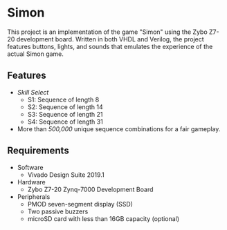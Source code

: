 # Simon

This project is an implementation of the game "Simon" using the Zybo Z7-20 development board. Written in both VHDL and Verilog, the project features buttons, lights, and sounds that emulates the experience of the actual Simon game.


## Features
* _Skill Select_  
  - S1: Sequence of length 8   
  - S2: Sequence of length 14  
  - S3: Sequence of length 21  
  - S4: Sequence of length 31  
* More than _500,000_ unique sequence combinations for a fair gameplay.

## Requirements
* Software
  * Vivado Design Suite 2019.1
* Hardware
  * Zybo Z7-20 Zynq-7000 Development Board
* Peripherals
  * PMOD seven-segment display (SSD)
  * Two passive buzzers
  * microSD card with less than 16GB capacity (optional)